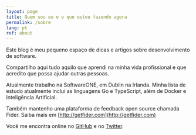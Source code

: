 ```yaml
---
layout: page
title: Quem sou eu e o que estou fazendo agora
permalink: /sobre
lang: pt
ref: about
---
```


Este blog é meu pequeno espaço de dicas e artigos sobre desenvolvimento de software.

Compartilho aqui tudo aquilo que aprendi na minha vida profissional e que acredito que possa ajudar outras pessoas.

Atualmente trabalho na SoftwareONE, em Dublin na Irlanda. Minha lista de estudo atualmente inclui as linguagens Go e TypeScript, além de Docker e Inteligência Artificial.

Também mantenho uma plataforma de feedback open source chamada Fider. Saiba mais em [http://getfider.com](http://getfider.com)

Você me encontra online no <a href="https://github.com/{{ site.footer-links.github }}">GitHub</a> e no <a href="https://twitter.com/{{ site.footer-links.twitter }}">Twitter</a>.
